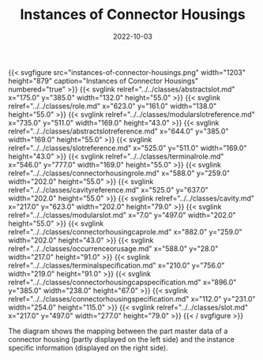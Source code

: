 ﻿---
title: Instances of Connector Housings
toc: false
type: specs
layout: diagram
date: "2022-10-03"
draft: false
specification: VEC
version: 2.0.1
documentType: "Recommendation"
elementType: Diagram
classes:
  - AbstractSlot
  - Role
  - ModularSlotReference
  - AbstractSlotReference
  - SlotReference
  - TerminalRole
  - ConnectorHousingRole
  - CavityReference
  - Cavity
  - ModularSlot
  - ConnectorHousingCapRole
  - OccurrenceOrUsage
  - TerminalSpecification
  - ConnectorHousingCapSpecification
  - ConnectorHousingSpecification
  - Slot
menu:
  VEC-2.0.1:    
    parent: instances-of-components
    identifier: instances-of-components/instances-of-connector-housings
    weight: 1007005 

# Prev/next pager order (if `docs_section_pager` enabled in `params.toml`)
weight: 1007005
---
{{< svgfigure src="instances-of-connector-housings.png" width="1203" height="879" caption="Instances of Connector Housings" numbered="true" >}}
  {{< svglink relref="../../classes/abstractslot.md" x="175.0" y="385.0" width="132.0" height="55.0" >}}
  {{< svglink relref="../../classes/role.md" x="623.0" y="161.0" width="138.0" height="55.0" >}}
  {{< svglink relref="../../classes/modularslotreference.md" x="735.0" y="511.0" width="169.0" height="43.0" >}}
  {{< svglink relref="../../classes/abstractslotreference.md" x="644.0" y="385.0" width="169.0" height="55.0" >}}
  {{< svglink relref="../../classes/slotreference.md" x="525.0" y="511.0" width="169.0" height="43.0" >}}
  {{< svglink relref="../../classes/terminalrole.md" x="546.0" y="777.0" width="169.0" height="55.0" >}}
  {{< svglink relref="../../classes/connectorhousingrole.md" x="588.0" y="259.0" width="202.0" height="55.0" >}}
  {{< svglink relref="../../classes/cavityreference.md" x="525.0" y="637.0" width="202.0" height="55.0" >}}
  {{< svglink relref="../../classes/cavity.md" x="217.0" y="623.0" width="202.0" height="79.0" >}}
  {{< svglink relref="../../classes/modularslot.md" x="7.0" y="497.0" width="202.0" height="55.0" >}}
  {{< svglink relref="../../classes/connectorhousingcaprole.md" x="882.0" y="259.0" width="202.0" height="43.0" >}}
  {{< svglink relref="../../classes/occurrenceorusage.md" x="588.0" y="28.0" width="217.0" height="91.0" >}}
  {{< svglink relref="../../classes/terminalspecification.md" x="210.0" y="756.0" width="219.0" height="91.0" >}}
  {{< svglink relref="../../classes/connectorhousingcapspecification.md" x="896.0" y="385.0" width="238.0" height="67.0" >}}
  {{< svglink relref="../../classes/connectorhousingspecification.md" x="112.0" y="231.0" width="254.0" height="115.0" >}}
  {{< svglink relref="../../classes/slot.md" x="217.0" y="497.0" width="277.0" height="79.0" >}}
{{< / svgfigure >}}
<p> The diagram shows the mapping between the part master data of a connector housing (partly displayed on the left side)&#160;and the instance specific information (displayed on the right side).      </p>